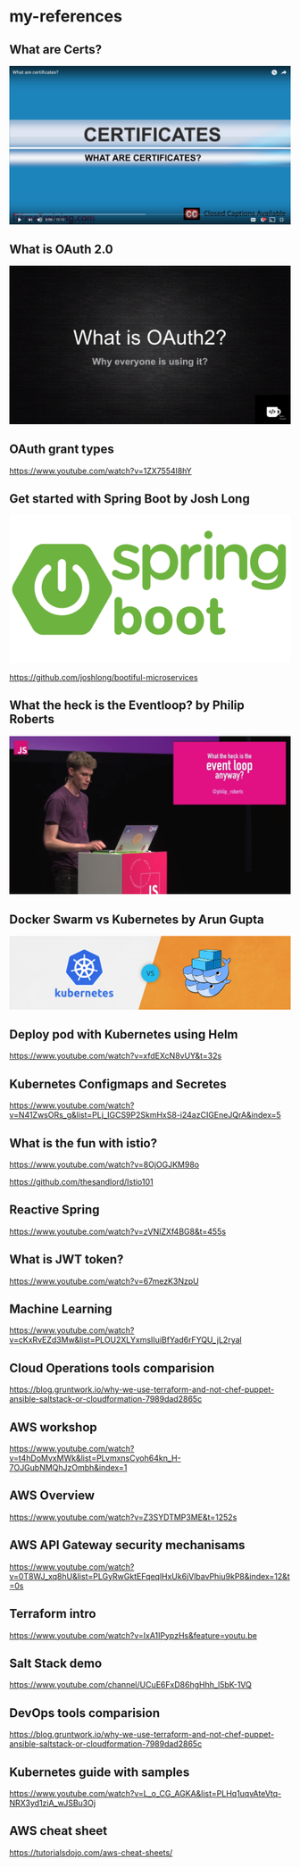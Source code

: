# my-references

## What are Certs?

[![What are Certs](./certs.png)](https://www.youtube.com/watch?v=LRMBZhdFjDI)

## What is OAuth 2.0
[![What is OAuth](./OAuth.png)](https://www.youtube.com/watch?v=LRNg4tDtrkE)

## OAuth grant types
https://www.youtube.com/watch?v=1ZX7554l8hY

## Get started with Spring Boot by Josh Long
[![Spring Boot](./spring-boot.png)](https://www.youtube.com/watch?v=SFDYdslOvu8)

https://github.com/joshlong/bootiful-microservices

## What the heck is the Eventloop? by Philip Roberts
[![Event Loop](./event-loop.png)](https://www.youtube.com/watch?v=8aGhZQkoFbQ&t=860s)

## Docker Swarm vs Kubernetes by Arun Gupta
[![Kubernetes vs Docker Swarm](./k-vs-d.jpg)](https://www.youtube.com/watch?v=1dgUXNVQS5o&t=40s)

## Deploy pod with Kubernetes using Helm
https://www.youtube.com/watch?v=xfdEXcN8vUY&t=32s

## Kubernetes Configmaps and Secretes
https://www.youtube.com/watch?v=N41ZwsORs_g&list=PLj_IGCS9P2SkmHxS8-i24azCIGEneJQrA&index=5

## What is the fun with istio?
https://www.youtube.com/watch?v=8OjOGJKM98o

https://github.com/thesandlord/Istio101

## Reactive Spring
https://www.youtube.com/watch?v=zVNIZXf4BG8&t=455s

## What is JWT token?
https://www.youtube.com/watch?v=67mezK3NzpU

## Machine Learning
https://www.youtube.com/watch?v=cKxRvEZd3Mw&list=PLOU2XLYxmsIIuiBfYad6rFYQU_jL2ryal

## Cloud Operations tools comparision
https://blog.gruntwork.io/why-we-use-terraform-and-not-chef-puppet-ansible-saltstack-or-cloudformation-7989dad2865c

## AWS workshop
https://www.youtube.com/watch?v=t4hDoMvxMWk&list=PLvmxnsCyoh64kn_H-7OJGubNMQhJzOmbh&index=1

## AWS Overview
https://www.youtube.com/watch?v=Z3SYDTMP3ME&t=1252s

## AWS API Gateway security mechanisams
https://www.youtube.com/watch?v=0T8WJ_xq8hU&list=PLGyRwGktEFqeqlHxUk6jVlbavPhiu9kP8&index=12&t=0s

## Terraform intro
https://www.youtube.com/watch?v=IxA1IPypzHs&feature=youtu.be

## Salt Stack demo
https://www.youtube.com/channel/UCuE6FxD86hgHhh_l5bK-1VQ


## DevOps tools comparision
https://blog.gruntwork.io/why-we-use-terraform-and-not-chef-puppet-ansible-saltstack-or-cloudformation-7989dad2865c

## Kubernetes guide with samples
https://www.youtube.com/watch?v=L_o_CG_AGKA&list=PLHq1uqvAteVtq-NRX3yd1ziA_wJSBu3Oj

## AWS cheat sheet
https://tutorialsdojo.com/aws-cheat-sheets/

